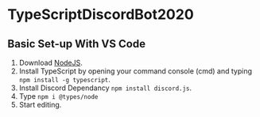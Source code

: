 # TypeScriptDiscordBot2020
## Basic Set-up With VS Code
1. Download [NodeJS](https://nodejs.org/en/).
1. Install TypeScript by opening your command console (cmd) and typing `npm install -g typescript`.
1. Install Discord Dependancy `npm install discord.js`.
1. Type `npm i @types/node`
1. Start editing.
